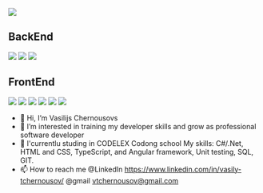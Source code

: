 ![](https://img.shields.io/badge/OS-Windows-informational?style=flat&logo=data:image/svg%2bxml;base64,<BASE64_DATA>)

BackEnd
-
![](https://img.shields.io/badge/Editor-VisualStudio-informational&color?style=flat&logo=data:image/svg%2bxml;base64,<BASE64_DATA>)
![](https://img.shields.io/badge/Code-C_Sharp-informational&color?style=flat&logo=data:image/svg%2bxml;base64,<BASE64_DATA>)
![](https://img.shields.io/badge/Framework-ASP.NET-informational&color?style=flat&logo=data:image/svg%2bxml;base64,<BASE64_DATA>)


FrontEnd
-
![](https://img.shields.io/badge/Editor-VStudio_Code-informational?style=flat&logo=data:image/svg%2bxml;base64,<BASE64_DATA>)
![](https://img.shields.io/badge/Code-HTML&CSS-informational?style=flat&logo=data:image/svg%2bxml;base64,<BASE64_DATA>)
![](https://img.shields.io/badge/Code-JavaScript-informational?style=flat&logo=data:image/svg%2bxml;base64,<BASE64_DATA>)
![](https://img.shields.io/badge/Code-TypeScript-informational?style=flat&logo=data:image/svg%2bxml;base64,<BASE64_DATA>)
![](https://img.shields.io/badge/Framework-Angular-informational?style=flat&logo=data:image/svg%2bxml;base64,<BASE64_DATA>)
![](https://img.shields.io/badge/open_source_toolkit-Bootstrap-informational?style=flat&logo=data:image/svg%2bxml;base64,<BASE64_DATA>)

- 👋 Hi, I’m Vasilijs Chernousovs
- 👀 I’m interested in training my developer skills and grow as professional software developer 
- 🌱 I'currentlu studing in CODELEX Codong school
     My skills: C#/.Net, HTML and CSS, TypeScript, and Angular framework, Unit testing, SQL, GIT. 
- 📫 How to reach me @LinkedIn https://www.linkedin.com/in/vasily-tchernousov/ @gmail vtchernousov@gmail.com

<!---
Chernousovs/Chernousovs is a ✨ special ✨ repository because its `README.md` (this file) appears on your GitHub profile.
You can click the Preview link to take a look at your changes.
--->
